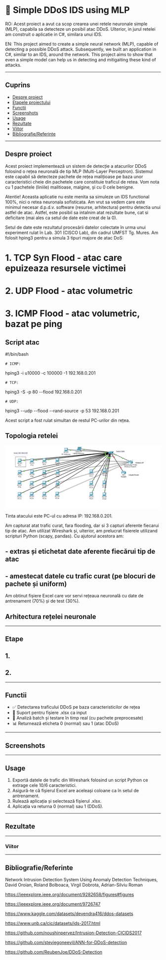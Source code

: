 # 🚀 Simple DDoS IDS using MLP

RO: Acest proiect a avut ca scop crearea unei retele neuronale simple (MLP), capabila sa detecteze un posibil atac DDoS. Ulterior, in jurul retelei am construit o aplicatie in C#, similara unui IDS.

EN: This project aimed to create a simple neural network (MLP), capable of detecting a possible DDoS attack. Subsequently, we built an application in C#, similar to an IDS, around the network. This project aims to show that even a simple model can help us in detecting and mitigaiting these kind of attacks. 

---

## Cuprins

- [Despre proiect](#despre-proiect)
- [Etapele proiectului](#etape)
- [Functii](#functii)
- [Screenshots](#screenshots)
- [Usage](#usage)
- [Rezultate](#rezultate)
- [Viitor](#viitor)
- [Bibliografie/Referinte](#bibliografiereferinte)

---

## Despre proiect

Acest proiect implementează un sistem de detecție a atacurilor DDoS folosind o rețea neuronală de tip MLP (Multi-Layer Perceptron). Sistemul este capabil să detecteze pachete de rețea malițioase pe baza unor caracteristici cheie din pachetele care constituie traficul de retea. Vom nota cu 1 pachetele (liniile) malitioase, malgine, și cu 0 cele benigne.

Atentie! Aceasta aplicatie nu este menita sa simuleze un IDS functional 100%, nici o retea neuronala sofisticata. Am vrut sa vedem care este minimul necesar d.p.d.v. software (resurse, arhitectura) pentru detectia unui astfel de atac. Astfel, este posibil sa intalnim atat rezultate bune, cat si deficitare (mai ales ca setul de date este creat de la 0).

Setul de date este rezultatul procesării datelor colectate în urma unui experiment rulat în Lab. 301 (CISCO Lab), din cadrul UMFST Tg. Mures. Am folosit hping3 pentru a simula 3 tipuri majore de atac DoS:

# 1. TCP Syn Flood - atac care epuizeaza resursele victimei
# 2. UDP Flood - atac volumetric
# 3. ICMP Flood - atac volumetric, bazat pe ping

## Script atac

#!/bin/bash

	# ICMP:
 
hping3 -i u10000 -c 100000 -1 192.168.0.201

	# TCP:
 
hping3 -S -p 80 --flood 192.168.0.201

	# UDP:
 
hping3 --udp --flood --rand-source -p 53 192.168.0.201

Acest script a fost rulat simultan de restul PC-urilor din rețea.

## Topologia retelei 

![screenshot1](images/A-301-victim.png)

Tinta atacului este PC-ul cu adresa IP: 192.168.0.201.

Am capturat atat trafic curat, fara flooding, dar si 3 capturi aferente fiecarui tip de atac. Am utilizat Wireshark și, ulterior, am prelucrat fisierele utilizand scripturi Python (scapy, pandas).
Cu ajutorul acestora am:

## - extras și etichetat date aferente fiecărui tip de atac
## - amestecat datele cu trafic curat (pe blocuri de pachete și uniform)

Am obtinut fișiere Excel care vor servi rețeaua neuronală cu date de antrenament (70%) și de test (30%).

## Arhitectura rețelei neuronale





---

## Etape

## 1.

## 2. 

---

##  Functii

- ✅ Detectarea traficului DDoS pe baza caracteristicilor de rețea
- 📄 Suport pentru fișiere .xlsx ca input
- 🔎 Analiză batch și testare în timp real (cu pachete preprocesate)
- 📊 Returnează eticheta 0 (normal) sau 1 (atac DDoS)

---

## Screenshots


---

##  Usage

1. Exportă datele de trafic din Wireshark folosind un script Python ce extrage cele 10/6 caracteristici.
2. Asigură-te că fișierul Excel are aceleași coloane ca în setul de antrenament.
3. Rulează aplicația și selectează fișierul .xlsx.
4. Aplicația va returna 0 (normal) sau 1 (DDoS).

---

## Rezultate

---

### Viitor


---

## Bibliografie/Referinte

Network Intrusion Detection System Using Anomaly Detection Techniques,
David Oroian, Roland Bolboaca, Virgil Dobrota, Adrian-Silviu Roman

https://ieeexplore.ieee.org/document/9282658/figures#figures

https://ieeexplore.ieee.org/document/9726747

https://www.kaggle.com/datasets/devendra416/ddos-datasets

https://www.unb.ca/cic/datasets/ids-2017.html

https://github.com/noushinpervez/Intrusion-Detection-CICIDS2017

https://github.com/steviegoneevil/ANN-for-DDoS-detection

https://github.com/ReubenJoe/DDoS-Detection

